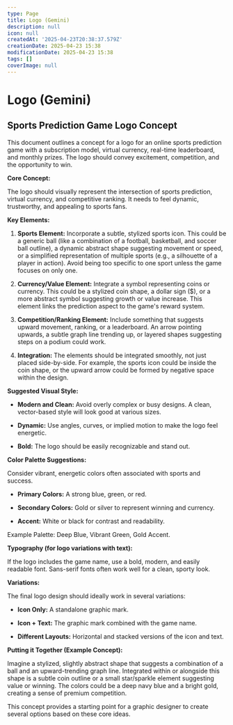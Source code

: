 ```yaml
---
type: Page
title: Logo (Gemini)
description: null
icon: null
createdAt: '2025-04-23T20:38:37.579Z'
creationDate: 2025-04-23 15:38
modificationDate: 2025-04-23 15:38
tags: []
coverImage: null
---
```


# Logo (Gemini)

## Sports Prediction Game Logo Concept

This document outlines a concept for a logo for an online sports prediction game with a subscription model, virtual currency, real-time leaderboard, and monthly prizes. The logo should convey excitement, competition, and the opportunity to win.

**Core Concept:**

The logo should visually represent the intersection of sports prediction, virtual currency, and competitive ranking. It needs to feel dynamic, trustworthy, and appealing to sports fans.

**Key Elements:**

1. **Sports Element:** Incorporate a subtle, stylized sports icon. This could be a generic ball (like a combination of a football, basketball, and soccer ball outline), a dynamic abstract shape suggesting movement or speed, or a simplified representation of multiple sports (e.g., a silhouette of a player in action). Avoid being too specific to one sport unless the game focuses on only one.

2. **Currency/Value Element:** Integrate a symbol representing coins or currency. This could be a stylized coin shape, a dollar sign ($), or a more abstract symbol suggesting growth or value increase. This element links the prediction aspect to the game's reward system.

3. **Competition/Ranking Element:** Include something that suggests upward movement, ranking, or a leaderboard. An arrow pointing upwards, a subtle graph line trending up, or layered shapes suggesting steps on a podium could work.

4. **Integration:** The elements should be integrated smoothly, not just placed side-by-side. For example, the sports icon could be inside the coin shape, or the upward arrow could be formed by negative space within the design.

**Suggested Visual Style:**

- **Modern and Clean:** Avoid overly complex or busy designs. A clean, vector-based style will look good at various sizes.

- **Dynamic:** Use angles, curves, or implied motion to make the logo feel energetic.

- **Bold:** The logo should be easily recognizable and stand out.

**Color Palette Suggestions:**

Consider vibrant, energetic colors often associated with sports and success.

- **Primary Colors:** A strong blue, green, or red.

- **Secondary Colors:** Gold or silver to represent winning and currency.

- **Accent:** White or black for contrast and readability.

Example Palette: Deep Blue, Vibrant Green, Gold Accent.

**Typography (for logo variations with text):**

If the logo includes the game name, use a bold, modern, and easily readable font. Sans-serif fonts often work well for a clean, sporty look.

**Variations:**

The final logo design should ideally work in several variations:

- **Icon Only:** A standalone graphic mark.

- **Icon + Text:** The graphic mark combined with the game name.

- **Different Layouts:** Horizontal and stacked versions of the icon and text.

**Putting it Together (Example Concept):**

Imagine a stylized, slightly abstract shape that suggests a combination of a ball and an upward-trending graph line. Integrated within or alongside this shape is a subtle coin outline or a small star/sparkle element suggesting value or winning. The colors could be a deep navy blue and a bright gold, creating a sense of premium competition.

This concept provides a starting point for a graphic designer to create several options based on these core ideas.

